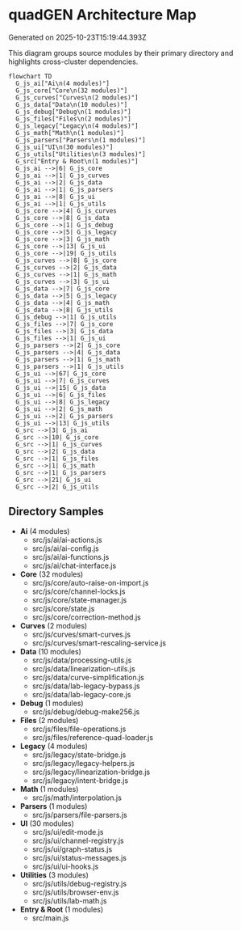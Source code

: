 # quadGEN Architecture Map

Generated on 2025-10-23T15:19:44.393Z

This diagram groups source modules by their primary directory and highlights cross-cluster dependencies.

```mermaid
flowchart TD
  G_js_ai["Ai\n(4 modules)"]
  G_js_core["Core\n(32 modules)"]
  G_js_curves["Curves\n(2 modules)"]
  G_js_data["Data\n(10 modules)"]
  G_js_debug["Debug\n(1 modules)"]
  G_js_files["Files\n(2 modules)"]
  G_js_legacy["Legacy\n(4 modules)"]
  G_js_math["Math\n(1 modules)"]
  G_js_parsers["Parsers\n(1 modules)"]
  G_js_ui["UI\n(30 modules)"]
  G_js_utils["Utilities\n(3 modules)"]
  G_src["Entry & Root\n(1 modules)"]
  G_js_ai -->|6| G_js_core
  G_js_ai -->|1| G_js_curves
  G_js_ai -->|2| G_js_data
  G_js_ai -->|1| G_js_parsers
  G_js_ai -->|8| G_js_ui
  G_js_ai -->|1| G_js_utils
  G_js_core -->|4| G_js_curves
  G_js_core -->|8| G_js_data
  G_js_core -->|1| G_js_debug
  G_js_core -->|5| G_js_legacy
  G_js_core -->|3| G_js_math
  G_js_core -->|13| G_js_ui
  G_js_core -->|19| G_js_utils
  G_js_curves -->|8| G_js_core
  G_js_curves -->|2| G_js_data
  G_js_curves -->|1| G_js_math
  G_js_curves -->|3| G_js_ui
  G_js_data -->|7| G_js_core
  G_js_data -->|5| G_js_legacy
  G_js_data -->|4| G_js_math
  G_js_data -->|8| G_js_utils
  G_js_debug -->|1| G_js_utils
  G_js_files -->|7| G_js_core
  G_js_files -->|3| G_js_data
  G_js_files -->|1| G_js_ui
  G_js_parsers -->|2| G_js_core
  G_js_parsers -->|4| G_js_data
  G_js_parsers -->|1| G_js_math
  G_js_parsers -->|1| G_js_utils
  G_js_ui -->|67| G_js_core
  G_js_ui -->|7| G_js_curves
  G_js_ui -->|15| G_js_data
  G_js_ui -->|6| G_js_files
  G_js_ui -->|8| G_js_legacy
  G_js_ui -->|2| G_js_math
  G_js_ui -->|2| G_js_parsers
  G_js_ui -->|13| G_js_utils
  G_src -->|3| G_js_ai
  G_src -->|10| G_js_core
  G_src -->|1| G_js_curves
  G_src -->|2| G_js_data
  G_src -->|1| G_js_files
  G_src -->|1| G_js_math
  G_src -->|1| G_js_parsers
  G_src -->|21| G_js_ui
  G_src -->|2| G_js_utils
```

## Directory Samples
- **Ai** (4 modules)
  - src/js/ai/ai-actions.js
  - src/js/ai/ai-config.js
  - src/js/ai/ai-functions.js
  - src/js/ai/chat-interface.js
- **Core** (32 modules)
  - src/js/core/auto-raise-on-import.js
  - src/js/core/channel-locks.js
  - src/js/core/state-manager.js
  - src/js/core/state.js
  - src/js/core/correction-method.js
- **Curves** (2 modules)
  - src/js/curves/smart-curves.js
  - src/js/curves/smart-rescaling-service.js
- **Data** (10 modules)
  - src/js/data/processing-utils.js
  - src/js/data/linearization-utils.js
  - src/js/data/curve-simplification.js
  - src/js/data/lab-legacy-bypass.js
  - src/js/data/lab-legacy-core.js
- **Debug** (1 modules)
  - src/js/debug/debug-make256.js
- **Files** (2 modules)
  - src/js/files/file-operations.js
  - src/js/files/reference-quad-loader.js
- **Legacy** (4 modules)
  - src/js/legacy/state-bridge.js
  - src/js/legacy/legacy-helpers.js
  - src/js/legacy/linearization-bridge.js
  - src/js/legacy/intent-bridge.js
- **Math** (1 modules)
  - src/js/math/interpolation.js
- **Parsers** (1 modules)
  - src/js/parsers/file-parsers.js
- **UI** (30 modules)
  - src/js/ui/edit-mode.js
  - src/js/ui/channel-registry.js
  - src/js/ui/graph-status.js
  - src/js/ui/status-messages.js
  - src/js/ui/ui-hooks.js
- **Utilities** (3 modules)
  - src/js/utils/debug-registry.js
  - src/js/utils/browser-env.js
  - src/js/utils/lab-math.js
- **Entry & Root** (1 modules)
  - src/main.js
